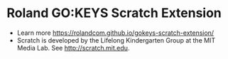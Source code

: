 # Roland GO:KEYS Scratch Extension
- Learn more https://rolandcom.github.io/gokeys-scratch-extension/
- Scratch is developed by the Lifelong Kindergarten Group at the MIT Media Lab. See http://scratch.mit.edu.

